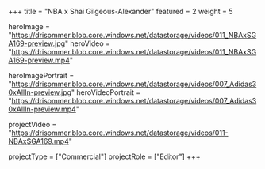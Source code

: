 +++
title = "NBA x Shai Gilgeous-Alexander"
featured = 2
weight = 5

heroImage = "https://drisommer.blob.core.windows.net/datastorage/videos/011_NBAxSGA169-preview.jpg"
heroVideo = "https://drisommer.blob.core.windows.net/datastorage/videos/011_NBAxSGA169-preview.mp4"

heroImagePortrait = "https://drisommer.blob.core.windows.net/datastorage/videos/007_Adidas30xAllIn-preview.jpg"
heroVideoPortrait = "https://drisommer.blob.core.windows.net/datastorage/videos/007_Adidas30xAllIn-preview.mp4"

projectVideo = "https://drisommer.blob.core.windows.net/datastorage/videos/011-NBAxSGA169.mp4"

projectType = ["Commercial"]
projectRole = ["Editor"]
+++
